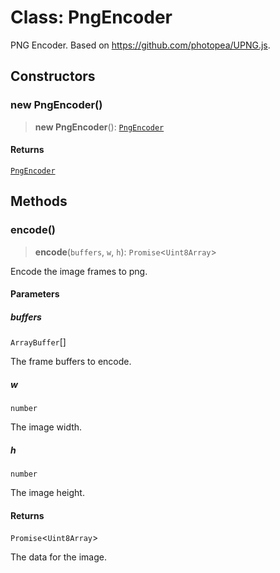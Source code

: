 # Class: PngEncoder

PNG Encoder.
Based on https://github.com/photopea/UPNG.js.

## Constructors

### new PngEncoder()

> **new PngEncoder**(): [`PngEncoder`](PngEncoder.md)

#### Returns

[`PngEncoder`](PngEncoder.md)

## Methods

### encode()

> **encode**(`buffers`, `w`, `h`): `Promise`\<`Uint8Array`\>

Encode the image frames to png.

#### Parameters

##### buffers

`ArrayBuffer`[]

The frame buffers to encode.

##### w

`number`

The image width.

##### h

`number`

The image height.

#### Returns

`Promise`\<`Uint8Array`\>

The data for the image.

